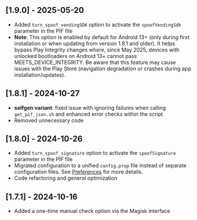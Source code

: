 ## [1.9.0] - 2025-05-20
- Added `turn_spoof_vendingSDK` option to activate the `spoofVendingSdk` parameter in the PIF file
- **Note**: This option is enabled by default for Android 13+ (only during first installation or when updating from version 1.8.1 and older). It helps bypass Play Integrity changes where, since May 2025, devices with unlocked bootloaders on Android 13+ cannot pass MEETS_DEVICE_INTEGRITY. Be aware that this feature may cause issues with the Play Store (navigation degradation or crashes during app installation/updates).

## [1.8.1] - 2024-10-27
- **selfgen variant**: fixed issue with ignoring failures when calling `get_pif_json.sh` and enhanced error checks within the script
- Removed unnecessary code

## [1.8.0] - 2024-10-26
- Added `turn_spoof_signature` option to activate the `spoofSignature` parameter in the PIF file
- Migrated configuration to a unified `config.prop` file instead of separate configuration files. See [Preferences](https://github.com/vladrevers/autopif#preferences) for more details.
- Code refactoring and general optimization

## [1.7.1] - 2024-10-16
- Added a one-time manual check option via the Magisk interface
